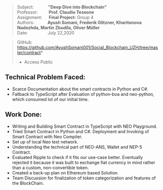 > Subject: &nbsp;  &emsp; &emsp; **"Deep Dive into Blockchain"** <br>
> Professor:&emsp; &emsp; **Prof. Claudio Tessone** <br>
> Assignment: &emsp; **Final Project:** Group 4 <br>
> Authors: &emsp; &emsp; &nbsp;**Ayush Somani, Frederik Glitzner, Kharitonova Nadezhda, Martin Zbudila, Oliver Müller** <br>
> Date: &ensp; &ensp; &emsp; &emsp; &nbsp;July 22,2020  <br>

> GitHub: https://github.com/AyushSomani001/Social_Blockchain_UZH/tree/master/contract*   <br>
> - Access Public  


## **Technical Problem Faced:** <br>
- Scarce Documentation about the smart contracts in Python and C#.
- Fallback to TypeScript after Evaluation of python-boa and neo-python, which consumed lot of our initial time.

## **Work Done:** <br>
- Writing and Building Smart Contract in TypeScript with NEO Playground.
- Tried Smart Contract in Python and C#. Deployment and Invoking of Smart Contract with Neo Compiler.
- Set up of local Neo test network.
- Understanding the technical part of NEO-ANS, Wallet and NEP-5 Contract.
- Evaluated Ripple to check if it fits our use-case better. Eventually rejected it because it was built to exchange fiat currency in mind rather than a custom, non-convertible token.
- Created a back-up plan on Ethereum based Solution.
- Team Discussion for finalization of token categorization and features of the BlockChain.
 
